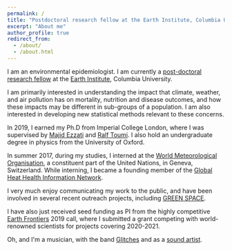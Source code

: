 ```yaml
---
permalink: /
title: "Postdoctoral research fellow at the Earth Institute, Columbia University"
excerpt: "About me"
author_profile: true
redirect_from: 
  - /about/
  - /about.html
---
```


I am an environmental epidemiologist. I am currently a <a href='https://www.earth.columbia.edu/articles/view/55' target="_blank">post-doctoral research fellow</a> at the <a href='https://www.earth.columbia.edu/'>Earth Institute</a>, Columbia University. 

I am primarily interested in understanding the impact that climate, weather, and air pollution has on mortality, nutrition and disease outcomes, and how these impacts may be different in sub-groups of a population. I am also interested in developing new statistical methods relevant to these concerns. 

In 2019, I earned my Ph.D from Imperial College London, where I was supervised by <a href='http://globalenvhealth.org/'>Majid Ezzati</a> and <a href='https://www.imperial.ac.uk/people/r.toumi'>Ralf Toumi</a>. I also hold an undergraduate degree in physics from the University of Oxford. 

In summer 2017, during my studies, I interned at the <a href='https://public.wmo.int/en'>World Meteorological Organisation</a>, a constituent part of the United Nations, in Geneva, Switzerland. While interning, I became a founding member of the <a href='http://ghhin.org/'>Global Heat Health Information Network</a>.

I very much enjoy communicating my work to the public, and have been involved in several recent outreach projects, including <a href='https://www.greatexhibitionroadfestival.co.uk/event/green-space/?backto=whats-on'>GREEN SPACE</a>. 

I have also just received seed funding as PI from the highly competitive <a href='https://www.earth.columbia.edu/sitefiles/file/Research/Earth_Frontiers_Call_for_Proposals_2019.pdf'>Earth Frontiers</a> 2019 call, where I submitted a grant competing with world-renowned scientists for projects covering 2020-2021.

Oh, and I'm a musician, with the band <a href='https://www.glitchesmusic.co.uk/'>Glitches</a> and as a <a href='https://soundcloud.com/rmiparks'>sound artist</a>.
